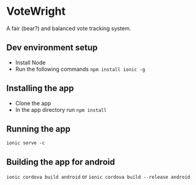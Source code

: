 # VoteWright
A fair (bear?) and balanced vote tracking system.

## Dev environment setup
* Install Node
* Run the following commands
```npm install ionic -g```


## Installing the app
* Clone the app
* In the app directory run
```npm install```

## Running the app
```ionic serve -c```

## Building the app for android
```ionic cordova build android```
or
```ionic cordova build --release android```